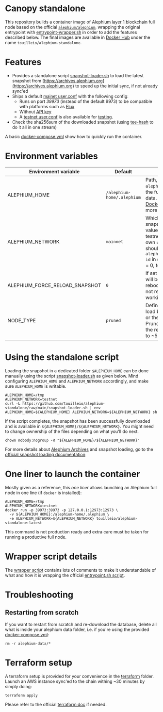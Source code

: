 Canopy standalone
====

This repository builds a container image of [Alephium layer 1 blockchain](https://alephium.org) full node
based on the official [`alephium/alephium`](https://hub.docker.com/r/alephium/alephium/tags), wrapping the original entrypoint with [entrypoint-wrapper.sh](./entrypoint-wrapper.sh)
in order to add the features described below. The final images are available in [Docker Hub](https://hub.docker.com/r/touilleio/alephium-standalone/tags) under the
name `touilleio/alephium-standalone`.

# Features

- Provides a standalone script [snapshot-loader.sh](snapshot-loader.sh) to load the latest snapshot from [https://archives.alephium.org](https://archives.alephium.org) to speed up the initial sync, if not already sync'ed
- Ships a default [mainet user.conf](./user-mainnet.conf) with the following config:
  - Runs on port *39973* (instead of the default 9973) to be compatible with platforms such as [Flux](https://www.runonflux.io/)
  - Without [API key](https://wiki.alephium.org/full-node/Full-Node-More/#api-key)
  - A [testnet user.conf](./user-testnet.conf) is also available for [testing](https://wiki.alephium.org/network/testnet-guide).
- Check the sha256sum of the downloaded snapshot (using [tee-hash](https://github.com/touilleio/tee-hash) to do it all in one stream)

A basic [docker-compose.yml](./docker-compose.yml) show how to quickly run the container.

# Environment variables

| Environment variable           | Default                    | Description                                                                                                                                                                                                                     |
|--------------------------------|----------------------------|---------------------------------------------------------------------------------------------------------------------------------------------------------------------------------------------------------------------------------|
| ALEPHIUM_HOME                  | `/alephium-home/.alephium` | Path, inside the official `alephium/alephium`, there the full node stores its data. See the official [Dockerfile.release](https://github.com/alephium/alephium/blob/master/docker/release/Dockerfile.release) for more details. |
| ALEPHIUM_NETWORK               | `mainnet`                  | Which network to load the snapshots for. Possible values are mainnet and testnet. !! If you set your own `user.conf`, this value should match `alephium.network.network-id` in `user.conf` !! (mainnet = 0, testnet = 1)        |
| ALEPHIUM_FORCE_RELOAD_SNAPSHOT | `0`                        | If set to `1`, the database will be dropped at every reboot. Useful for testing, not recommended in working setups.                                                                                                             |
| NODE_TYPE                      | `pruned`                   | Define which snapshot to load between the pruned or the full snapshots. Pruned snapshot decrease the resources rquirement to ~50GB of disk storage.                                                                      |

# Using the standalone script

Loading the snapshot in a dedicated folder `$ALEPHIUM_HOME` can be done manually using the script [snapshot-loader.sh](snapshot-loader.sh) as given below. Mind configuring `ALEPHIUM_HOME` and `ALEPHIUM_NETWORK` accordingly, and make sure `ALEPHIUM_HOME` is writable.

```
ALEPHIUM_HOME=/tmp
ALEPHIUM_NETWORK=testnet
curl -L https://github.com/touilleio/alephium-standalone/raw/main/snapshot-loader.sh | env ALEPHIUM_HOME=${ALEPHIUM_HOME} ALEPHIUM_NETWORK=${ALEPHIUM_NETWORK} sh
```

If the script completes, the snapshot has been successfully downloaded and is available in `${ALEPHIUM_HOME}/${ALEPHIUM_NETWORK}`.
You might need to change ownership of the files depending on what you'll do next.

```
chown nobody:nogroup -R "${ALEPHIUM_HOME}/${ALEPHIUM_NETWORK}"
```

For more details about [Alephium Archives](https://archives.alephium.org) and snapshot loading, go to the [official snapshot loading documentation](https://docs.alephium.org/full-node/loading-snapshot)

# One liner to launch the container

Mostly given as a reference, this *one liner* allows launching an Alephium full node in one line (if `docker` is installed):

```
ALEPHIUM_HOME=/tmp
ALEPHIUM_NETWORK=testnet
docker run -p 39973:39973 -p 127.0.0.1:12973:12973 \
  -v ${ALEPHIUM_HOME}:/alephium-home/.alephium \
  -e ALEPHIUM_NETWORK=${ALEPHIUM_NETWORK} touilleio/alephium-standalone:latest
```

This command is not production ready and extra care must be taken for running a productive full node.

# Wrapper script details

The [wrapper script](./entrypoint-wrapper.sh) contains lots of comments to make it understandable of what and how it is wrapping
the official [entrypoint.sh script](https://github.com/alephium/alephium/blob/master/docker/release/entrypoint.sh).

# Troubleshooting

## Restarting from scratch

If you want to restart from scratch and re-download the database, delete all what is inside your alephium data folder,
i.e. if you're using the provided [docker-compose.yml](./docker-compose.yml):

```
rm -r alephium-data/*
```

# Terraform setup

A terraform setup is provided for your convenience in the [terraform](./terraform) folder. Launch an AWS instance sync'ed
to the chain withing ~30 minutes by simply doing:

```
terraform apply
```

Please refer to the official [terraform doc](https://developer.hashicorp.com/terraform/tutorials) if needed.
